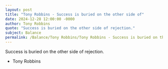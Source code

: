 ```yaml
---
layout: post
title: "Tony Robbins - Success is buried on the other side of"
date: 2024-12-28 12:00:00 -0000
author: Tony Robbins
quote: "Success is buried on the other side of rejection."
subject: Balance
permalink: /Balance/Tony Robbins/Tony Robbins - Success is buried on the other side of
---
```


Success is buried on the other side of rejection.

- Tony Robbins
